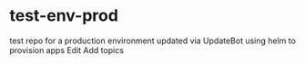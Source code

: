 # test-env-prod
test repo for a production environment updated via UpdateBot using helm to provision apps Edit Add topics
